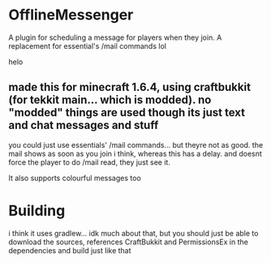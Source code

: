 # OfflineMessenger
A plugin for scheduling a message for players when they join. A replacement for essential's /mail commands lol

helo

## made this for minecraft 1.6.4, using craftbukkit (for tekkit main... which is modded). no "modded" things are used though its just text and chat messages and stuff
you could just use essentials' /mail commands... but theyre not as good. the mail shows as
soon as you join i think, whereas this has a delay. and doesnt force the player to do /mail read,
they just see it. 

It also supports colourful messages too

# Building
i think it uses gradlew... idk much about that, but you should just be able to download the sources, 
references CraftBukkit and PermissionsEx in the dependencies and build just like that
